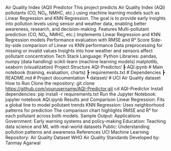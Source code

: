 Air Quality Index (AQI) Predictor
This project predicts Air Quality Index (AQI) pollutants (CO, NO₂, NMHC, etc.) using machine learning models such as Linear Regression and KNN Regression.
The goal is to provide early insights into pollution levels using sensor and weather data, enabling better awareness, research, and decision-making.
Features
Multi-pollutant prediction (CO, NO₂, NMHC, etc.)
Implements Linear Regression and KNN Regression models
Performance evaluation with RMSE and R² Score
Side-by-side comparison of Linear vs KNN performance
Data preprocessing for missing or invalid values
Insights into how weather and sensors affect pollutant concentration
Tech Stack
Language: Python
Libraries:
pandas, numpy (data handling)
scikit-learn (machine learning models)
matplotlib, seaborn (visualization)
Project Structure
AQI-Predictor/
 ┣ AQI.ipynb         # Main notebook (training, evaluation, charts)
 ┣ requirements.txt  # Dependencies
 ┣ README.md         # Project documentation
 ┗ dataset/          # UCI Air Quality dataset
How to Run
Clone the repository:
git clone https://github.com/yourusername/AQI-Predictor.git
cd AQI-Predictor
Install dependencies:
pip install -r requirements.txt
Run the Jupyter Notebook:
jupyter notebook AQI.ipynb
Results and Comparison
Linear Regression: Fits a global line to model pollutant trends
KNN Regression: Uses neighborhood patterns for prediction
The comparison chart highlights RMSE and R² for each pollutant across both models.
Sample Output:
Applications
Government: Early warning systems and policy-making
Education: Teaching data science and ML with real-world datasets
Public: Understanding pollution patterns and awareness
References
UCI Machine Learning Repository: Air Quality Dataset
WHO Air Quality Standards
Developed by: Tanmay Agarwal